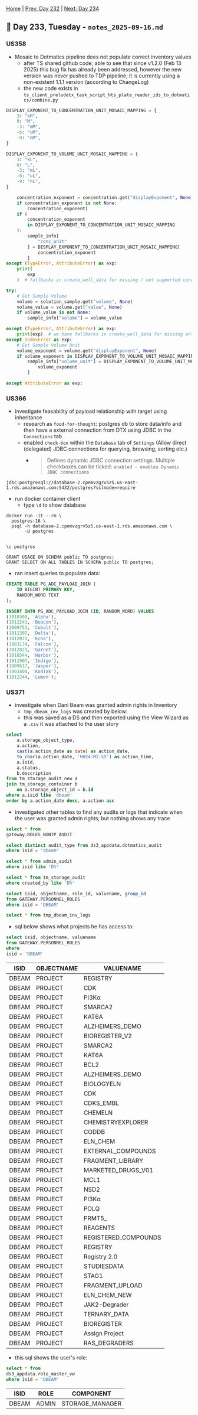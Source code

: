 [Home](../../main.md) | [Prev: Day 232](notes_2025-09-15.md) | [Next: Day 234](./notes_2025-09-17.md)

## 📝 Day 233, Tuesday - `notes_2025-09-16.md`

### US358
- Mosaic to Dotmatics pipeline does not populate correct inventory values
    * after TS shared github code; able to see that since v1.2.0 (Feb 13 2025) this bug fix has already been addressed, however the new version was never pushed to TDP pipeline; it is currently using a non-existent 1.1.1 version (according to ChangeLog)
    * the new code exists in `ts_client_preludetx_task_script_hts_plate_reader_ids_to_dotmatics/combine.py`


```python
DISPLAY_EXPONENT_TO_CONCENTRATION_UNIT_MOSAIC_MAPPING = {
    3: "kM",
    0: "M",
    -3: "mM",
    -6: "uM",
    -9: "nM",
}

DISPLAY_EXPONENT_TO_VOLUME_UNIT_MOSAIC_MAPPING = {
    3: "kL",
    0: "L",
    -3: "mL",
    -6: "uL",
    -9: "nL",
}

    concentration_exponent = concentration.get("displayExponent", None)
    if concentration_exponent is not None:
        concentration_exponent[
    if (
        concentration_exponent
        in DISPLAY_EXPONENT_TO_CONCENTRATION_UNIT_MOSAIC_MAPPING
    ):
        sample_info[
            "conc_unit"
        ] = DISPLAY_EXPONENT_TO_CONCENTRATION_UNIT_MOSAIC_MAPPING[
            concentration_exponent
        ]
except (TypeError, AttributeError) as exp:
    print(
        exp
    )  # fallbacks in create_well_data for missing / not supported concentration information

try:
    # Get Sample Volume
    volume = solution_sample.get("volume", None)
    volume_value = volume.get("value", None)
    if volume_value is not None:
        sample_info["volume"] = volume_value

except (TypeError, AttributeError) as exp:
    print(exp)  # we have fallbacks in create_well_data for missing entries here
except IndexError as exp:
    # Get Sample Volume Unit
    volume_exponent = volume.get("displayExponent", None)
    if volume_exponent in DISPLAY_EXPONENT_TO_VOLUME_UNIT_MOSAIC_MAPPING:
        sample_info["volume_unit"] = DISPLAY_EXPONENT_TO_VOLUME_UNIT_MOSAIC_MAPPING[
            volume_exponent
        ]

except AttributeError as exp:
```

### US366
- investigate feasability of payload relationship with target using inheritance
    * research as `food-for-thought`: postgres db to store data/info and then have a external connection from DTX using JDBC in the `Connections` tab
    * enabled `check-box` within the `Database` tab of `Settings` (Allow direct (delegated) JDBC connections for querying, browsing, sorting etc.)
        * >Defines dynamic JDBC connection settings. Multiple checkboxes can be ticked: `enabled - enables Dynamic JDBC connections`

```
jdbc:postgresql://database-2.cpemvzgrv5z5.us-east-1.rds.amazonaws.com:5432/postgres?sslmode=require
```


- run docker container client 
    * type `\d` to show database

```
docker run -it --rm \
  postgres:16 \
  psql -h database-2.cpemvzgrv5z5.us-east-1.rds.amazonaws.com \
       -U postgres


\c postgres

GRANT USAGE ON SCHEMA public TO postgres;
GRANT SELECT ON ALL TABLES IN SCHEMA public TO postgres;
```

- ran insert queries to populate data:

```sql
CREATE TABLE PG_ADC_PAYLOAD_JOIN (
    ID BIGINT PRIMARY KEY,
    RANDOM_WORD TEXT
);

INSERT INTO PG_ADC_PAYLOAD_JOIN (ID, RANDOM_WORD) VALUES
(1010300, 'Alpha'),
(1012241, 'Beacon'),
(1009753, 'Cobalt'),
(1011307, 'Delta'),
(1012073, 'Echo'),
(1003174, 'Falcon'),
(1012823, 'Garnet'),
(1010344, 'Harbor'),
(1011907, 'Indigo'),
(1009617, 'Jasper'),
(1003404, 'Kodiak'),
(1012244, 'Lumen');
```

### US371
- investigate when Dani Beam was granted admin rights in Inventory
    * `tmp_dbeam_inv_logs` was created by below:
    * this was saved as a DS and then exported using the View Wizard as a `.csv` it was attached to the user story

```sql
select 
    a.storage_object_type,
    a.action,
    cast(a.action_date as date) as action_date,
    to_char(a.action_date, 'HH24:MI:SS') as action_time,
    a.isid,
    a.status,
    b.description
from tm_storage_audit_new a
join tm_storage_container b
    on a.storage_object_id = b.id
where a.isid like 'dbeam'
order by a.action_date desc, a.action asc
```

- investigated other tables to find any audits or logs that indicate when the user was granted admin rights; but nothing shows any trace

```sql
select * from
gateway.ROLES_NONTP_AUDIT

select distinct audit_type from ds3_appdata.dotmatics_audit
where isid = 'dbeam'

select * from admin_audit 
where isid like 'D%'

select * from tm_storage_audit
where created_by like 'D%'

select isid, objectname, role_id, valuename, group_id 
from GATEWAY.PERSONNEL_ROLES
where isid = 'DBEAM'

select * from tmp_dbeam_inv_logs
```

- sql below shows what projects he has access to:

```sql
select isid, objectname, valuename
from GATEWAY.PERSONNEL_ROLES
where
isid = 'DBEAM'
```

|ISID|OBJECTNAME|VALUENAME|
|----|----------|---------|
|DBEAM|PROJECT|REGISTRY|
|DBEAM|PROJECT|CDK|
|DBEAM|PROJECT|PI3Kα|
|DBEAM|PROJECT|SMARCA2|
|DBEAM|PROJECT|KAT6A|
|DBEAM|PROJECT|ALZHEIMERS_DEMO|
|DBEAM|PROJECT|BIOREGISTER_V2|
|DBEAM|PROJECT|SMARCA2|
|DBEAM|PROJECT|KAT6A|
|DBEAM|PROJECT|BCL2|
|DBEAM|PROJECT|ALZHEIMERS_DEMO|
|DBEAM|PROJECT|BIOLOGYELN|
|DBEAM|PROJECT|CDK|
|DBEAM|PROJECT|CDKS_EMBL|
|DBEAM|PROJECT|CHEMELN|
|DBEAM|PROJECT|CHEMISTRYEXPLORER|
|DBEAM|PROJECT|CODDB|
|DBEAM|PROJECT|ELN_CHEM|
|DBEAM|PROJECT|EXTERNAL_COMPOUNDS|
|DBEAM|PROJECT|FRAGMENT_LIBRARY|
|DBEAM|PROJECT|MARKETED_DRUGS_V01|
|DBEAM|PROJECT|MCL1|
|DBEAM|PROJECT|NSD2|
|DBEAM|PROJECT|PI3Kα|
|DBEAM|PROJECT|POLQ|
|DBEAM|PROJECT|PRMT5_|
|DBEAM|PROJECT|REAGENTS|
|DBEAM|PROJECT|REGISTERED_COMPOUNDS|
|DBEAM|PROJECT|REGISTRY|
|DBEAM|PROJECT|Registry 2.0|
|DBEAM|PROJECT|STUDIESDATA|
|DBEAM|PROJECT|STAG1|
|DBEAM|PROJECT|FRAGMENT_UPLOAD|
|DBEAM|PROJECT|ELN_CHEM_NEW|
|DBEAM|PROJECT|JAK2-Degrader|
|DBEAM|PROJECT|TERNARY_DATA|
|DBEAM|PROJECT|BIOREGISTER|
|DBEAM|PROJECT|Assign Project|
|DBEAM|PROJECT|RAS_DEGRADERS|

- this sql shows the user's role:

```sql
select * from
ds3_appdata.role_master_vw
where isid = 'DBEAM'
```

|ISID|ROLE|COMPONENT|
|----|----|---------|
|DBEAM|ADMIN|STORAGE_MANAGER|
